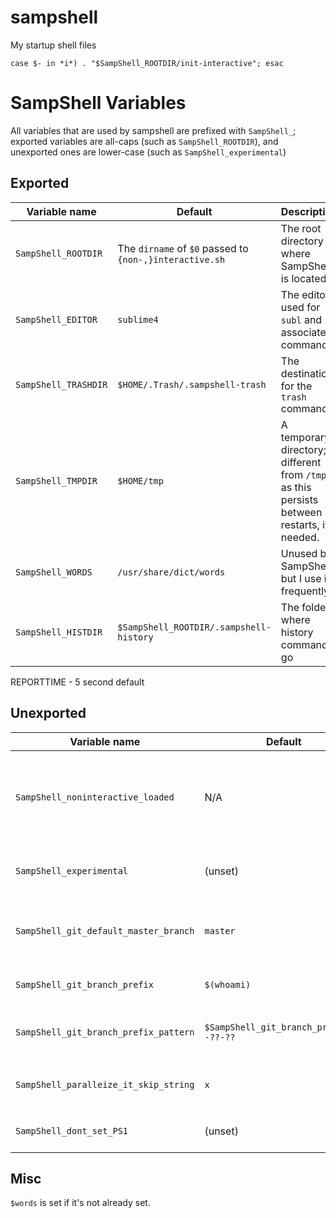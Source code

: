 # sampshell
My startup shell files

`case $- in *i*) . "$SampShell_ROOTDIR/init-interactive"; esac`


# SampShell Variables
All variables that are used by sampshell are prefixed with `SampShell_`; exported variables are all-caps (such as `SampShell_ROOTDIR`), and unexported ones are lower-case (such as `SampShell_experimental`)

## Exported
| Variable name | Default | Description |
| ------------- | ------- | ----------- |
| `SampShell_ROOTDIR` | The `dirname` of `$0` passed to `{non-,}interactive.sh` | The root directory where SampShell is located |
| `SampShell_EDITOR` | `sublime4` | The editor used for `subl` and associated commands |
| `SampShell_TRASHDIR` | `$HOME/.Trash/.sampshell-trash` | The destination for the `trash` command |
| `SampShell_TMPDIR` | `$HOME/tmp` | A temporary directory; different from `/tmp` as this persists between restarts, if needed. |
| `SampShell_WORDS` | `/usr/share/dict/words` | Unused by SampShell, but I use it frequently. |
| `SampShell_HISTDIR` | `$SampShell_ROOTDIR/.sampshell-history` | The folder where history commands go |


REPORTTIME - 5 second default

## Unexported
| Variable name | Default | Description |
| ------------- | ------- | ----------- |
| `SampShell_noninteractive_loaded` | N/A | Set when `non-interactive.sh` is run; used by `interactive.sh` to not source `non-interactive.sh` twice. |
| `SampShell_experimental` | (unset) | If set, enables "experimental" features I'm trying out |
| `SampShell_git_default_master_branch` | `master` | The default master branch for git if master can't be determined. |
| `SampShell_git_branch_prefix` | `$(whoami)` | The username prefix on git branches. |
| `SampShell_git_branch_prefix_pattern` | `$SampShell_git_branch_prefix/??-??-??` | The pattern for branch prefixes; used in PS1 in zsh. |
| `SampShell_paralleize_it_skip_string` | `x` | The string to skip previous commands in `parallelize-it` |
| `SampShell_dont_set_PS1` | (unset) | if set and nonempty, ps1 is not set |

## Misc
`$words` is set if it's not already set.
